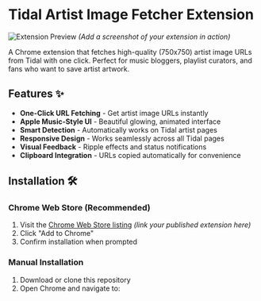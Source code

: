 # Tidal Artist Image Fetcher Extension

![Extension Preview](![image](https://github.com/user-attachments/assets/e046bb14-4709-4776-a678-eeebffe1bca6)
) *(Add a screenshot of your extension in action)*

A Chrome extension that fetches high-quality (750x750) artist image URLs from Tidal with one click. Perfect for music bloggers, playlist curators, and fans who want to save artist artwork.

## Features ✨

- **One-Click URL Fetching** - Get artist image URLs instantly
- **Apple Music-Style UI** - Beautiful glowing, animated interface
- **Smart Detection** - Automatically works on Tidal artist pages
- **Responsive Design** - Works seamlessly across all Tidal pages
- **Visual Feedback** - Ripple effects and status notifications
- **Clipboard Integration** - URLs copied automatically for convenience

## Installation 🛠️

### Chrome Web Store (Recommended)
1. Visit the [Chrome Web Store listing]() *(link your published extension here)*
2. Click "Add to Chrome"
3. Confirm installation when prompted

### Manual Installation
1. Download or clone this repository
2. Open Chrome and navigate to:
